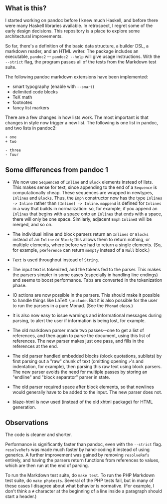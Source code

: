 What is this?
-------------

I started working on pandoc before I knew much Haskell, and before
there were many Haskell libraries available.  In retrospect, I regret
some of the early design decisions.  This repository is a place to
explore some architectural improvements.

So far, there's a definition of the basic data structure, a
builder DSL, a markdown reader, and an HTML writer.  The package
includes an executable, `pandoc2` -- `pandoc2 --help` will give
usage instructions.  With the `--strict` flag, the program passes
all of the tests from the Markdown test suite.

The following pandoc markdown extensions have been implemented:

* smart typography (enable with `--smart`)
* delimited code blocks
* TeX math
* footnotes
* fancy list markers

There are a few changes in how lists work.  The most important is
that changes in style now trigger a new list. The following is one
list in pandoc, and two lists in pandoc2:

    + one
    + two

    - three
    - four

Some differences from pandoc 1
------------------------------

* We now use `Sequence`s of `Inline` and `Block` elements instead of lists.
  This makes sense for text, since appending to the end of a `Sequence`
  is computationally cheap. These sequences are wrapped in newtypes, `Inlines`
  and `Blocks`. Thus, the `Emph` constructor now has the type
  `Inlines -> Inline` rather than `[Inline] -> Inline`.
  `mappend` is defined for `Inlines` in a way that builds in normalization:
  so, for example, if you append an `Inlines` that begins with a space onto an
  `Inlines` that ends with a space, there will only be one space. Similarly,
  adjacent `Emph` `Inline`s will be merged, and so on.

* The individual inline and block parsers return an `Inlines` or `Blocks`
  instead of an `Inline` or `Block`; this allows them to return nothing, or
  multiple elements, where before we had to return a single elements. (So,
  for example, `pReference` can return `mempty` instead of a `Null` block.)

* `Text` is used throughout instead of `String`.

* The input text is tokenized, and the tokens fed to the parser. This
  makes the parsers simpler in some cases (especially in handling
  line endings) and seems to boost performance. Tabs are converted in the
  tokenization phase.

* IO actions are now possible in the parsers.  This should make it
  possible to handle things like LaTeX `\include`.  But it is also
  possible for the user to run the parsers in a pure Monad.
  (See the `PMonad` class.)

* It is also now easy to issue warnings and informational messages
  during parsing, to alert the user if information is being lost,
  for example.

* The old markdown parser made two passes--one to get a list of
  references, and then again to parse the document, using this
  list of references.  The new parser makes just one pass,
  and fills in the references at the end.

* The old parser handled embedded blocks (block quotations,
  sublists) by first parsing out a "raw" chunk of text (omitting
  opening `>`'s and indentation, for example), then parsing this
  raw text using block parsers.  The new parser avoids the need
  for multiple passes by storing an "endline" and "block separator"
  parser in state.

* The old parser required space after block elements, so that
  newlines would generally have to be added to the input.  The
  new parser does not.

* blaze-html is now used (instead of the old xhtml package) for HTML
  generation.

Observations
------------

The code is cleaner and shorter.

Performance is significantly faster than pandoc, even with the `--strict`
flag. `resolveRefs` was made much faster by hand-coding it instead of
using generics. A further improvement was gained by removing `resolveRefs`
entirely, and having the parsers return functions from references to
values, which are then run at the end of parsing.

To run the Markdown test suite, do `make test`. To run the PHP Markdown test
suite, do `make phptests`. Several of the PHP tests fail, but in many of these
cases I disagree about what behavior is normative. (For example, I don't think
a `#` character at the beginning of a line inside a paragraph should start a
header.)

